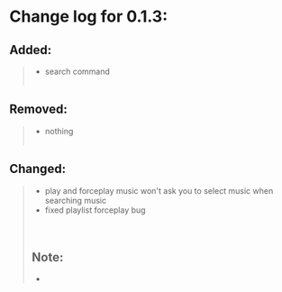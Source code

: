 # Change log for 0.1.3:
## Added:
> - search command
    <br>
    <br>

## Removed:
> - nothing
    <br>
    <br>

## Changed:
> - play and forceplay music won't ask you to select music when searching music
> - fixed playlist forceplay bug
    <br>
    <br>
    <br>
> ## Note:
> - 